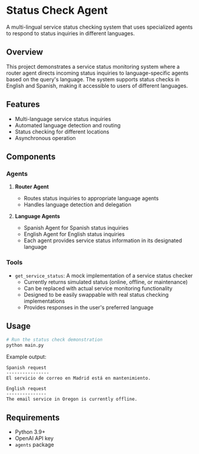 # Status Check Agent

A multi-lingual service status checking system that uses specialized agents to respond to status inquiries in different languages.

## Overview

This project demonstrates a service status monitoring system where a router agent directs incoming status inquiries to language-specific agents based on the query's language. The system supports status checks in English and Spanish, making it accessible to users of different languages.

## Features

- Multi-language service status inquiries
- Automated language detection and routing
- Status checking for different locations
- Asynchronous operation

## Components

### Agents

1. **Router Agent**
   - Routes status inquiries to appropriate language agents
   - Handles language detection and delegation

2. **Language Agents**
   - Spanish Agent for Spanish status inquiries
   - English Agent for English status inquiries
   - Each agent provides service status information in its designated language

### Tools

- `get_service_status`: A mock implementation of a service status checker
  - Currently returns simulated status (online, offline, or maintenance)
  - Can be replaced with actual service monitoring functionality
  - Designed to be easily swappable with real status checking implementations
  - Provides responses in the user's preferred language

## Usage

```python
# Run the status check demonstration
python main.py
```

Example output:
```
Spanish request
----------------
El servicio de correo en Madrid está en mantenimiento.

English request
---------------
The email service in Oregon is currently offline.
```

## Requirements

- Python 3.9+
- OpenAI API key
- `agents` package